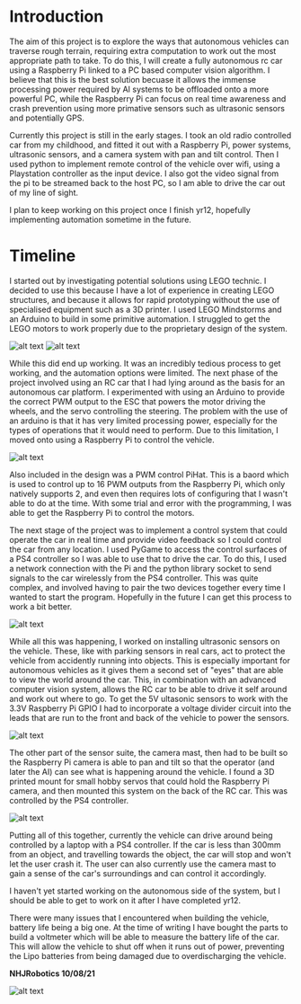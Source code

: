 # Introduction

The aim of this project is to explore the ways that autonomous vehicles can traverse rough terrain, requiring extra computation to work out the most appropriate path to take. To do this, I will create a fully autonomous rc car using a Raspberry Pi linked to a PC based computer vision algorithm. I believe that this is the best solution becuase it allows the immense processing power required by AI systems to be offloaded onto a more powerful PC, while the Raspberry Pi can focus on real time awareness and crash prevention using more primative sensors such as ultrasonic sensors and potentially GPS.

Currently this project is still in the early stages. I took an old radio controlled car from my childhood, and fitted it out with a Raspberry Pi, power systems, ultrasonic sensors, and a camera system with pan and tilt control. Then I used python to implement remote control of the vehicle over wifi, using a Playstation controller as the input device. I also got the video signal from the pi to be streamed back to the host PC, so I am able to drive the car out of my line of sight. 

I plan to keep working on this project once I finish yr12, hopefully implementing automation sometime in the future. 

# Timeline

I started out by investigating potential solutions using LEGO technic. I decided to use this because I have a lot of experience in creating LEGO structures, and because it allows for rapid prototyping without the use of specialised equipment such as a 3D printer. I used LEGO Mindstorms and an Arduino to build in some primitive automation. I struggled to get the LEGO motors to work properly due to the proprietary design of the system.

![alt text](https://github.com/Rewind2B4/raspberry_pi_rc_car/blob/master/Photos/Lego/IMG_3541.JPG "LEGO technic")
![alt text](https://github.com/Rewind2B4/raspberry_pi_rc_car/blob/master/Photos/Lego/60915021328__D29A656D-DBFE-4A1C-A47E-D4608F7D8852.JPG "LEGO Mindstorms + Arduino")

While this did end up working. It was an incredibly tedious process to get working, and the automation options were limited. The next phase of the project involved using an RC car that I had lying around as the basis for an autonomous car platform. I experimented with using an Arduino to provide the correct PWM output to the ESC that powers the motor driving the wheels, and the servo controlling the steering. The problem with the use of an arduino is that it has very limited processing power, especially for the types of operations that it would need to perform. Due to this limitation, I moved onto using a Raspberry Pi to control the vehicle. 

![alt text](https://github.com/Rewind2B4/raspberry_pi_rc_car/blob/master/Photos/Motor%20testing/IMG_4055.JPG "RC Car + Raspberry Pi")

Also included in the design was a PWM control PiHat. This is a baord which is used to control up to 16 PWM outputs from the Raspberry Pi, which only natively supports 2, and even then requires lots of configuring that I wasn't able to do at the time. With some trial and error with the programming, I was able to get the Raspberry Pi to control the motors. 

The next stage of the project was to implement a control system that could operate the car in real time and provide video feedback so I could control the car from any location. I used PyGame to access the control surfaces of a PS4 controller so I was able to use that to drive the car. To do this, I used a network connection with the Pi and the python library socket to send signals to the car wirelessly from the PS4 controller. This was quite complex, and involved having to pair the two devices together every time I wanted to start the program. Hopefully in the future I can get this process to work a bit better. 

![alt text](https://github.com/Rewind2B4/raspberry_pi_rc_car/blob/78aebbf07dedb1c6a64e2b46f53298a3acfa05a6/Photos/Driving/IMG_4061.JPG "RC Car driving")

While all this was happening, I worked on installing ultrasonic sensors on the vehicle. These, like with parking sensors in real cars, act to protect the vehicle from accidently running into objects. This is especially important for autonomous vehicles as it gives them a second set of "eyes" that are able to view the world around the car. This, in combination with an advanced computer vision system, allows the RC car to be able to drive it self around and work out where to go. To get the 5V ultasonic sensors to work with the 3.3V Raspberry Pi GPIO I had to incorporate a voltage divider circuit into the leads that are run to the front and back of the vehicle to power the sensors. 

![alt text](https://github.com/Rewind2B4/raspberry_pi_rc_car/blob/master/Photos/Sensor%20testing/62520187954__BD491C7E-84AC-4A95-9669-4C41C5F97B2F.JPG "Breadboard testing")

The other part of the sensor suite, the camera mast, then had to be built so the Raspberry Pi camera is able to pan and tilt so that the operator (and later the AI) can see what is happening around the vehicle. I found a 3D printed mount for small hobby servos that could hold the Raspberry Pi camera, and then mounted this system on the back of the RC car. This was controlled by the PS4 controller.

![alt text](https://github.com/Rewind2B4/raspberry_pi_rc_car/blob/master/Photos/Camera%20mast/IMG_4192.JPG "Camera Mast")

Putting all of this together, currently the vehicle can drive around being controlled by a laptop with a PS4 controller. If the car is less than 300mm from an object, and travelling towards the object, the car will stop and won't let the user crash it. The user can also currently use the camera mast to gain a sense of the car's surroundings and can control it accordingly.

I haven't yet started working on the autonomous side of the system, but I should be able to get to work on it after I have completed yr12. 

There were many issues that I encountered when building the vehicle, battery life being a big one. At the time of writing I have bought the parts to build a voltmeter which will be able to measure the battery life of the car. This will allow the vehicle to shut off when it runs out of power, preventing the Lipo batteries from being damaged due to overdischarging the vehicle. 

**NHJRobotics 10/08/21**

![alt text](https://github.com/Rewind2B4/raspberry_pi_rc_car/blob/master/Photos/Driving/P8100011.JPG "RC Car")
